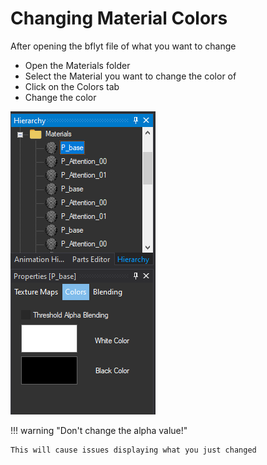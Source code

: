 # Changing Material Colors

After opening the bflyt file of what you want to change

- Open the Materials folder
- Select the Material you want to change the color of
- Click on the Colors tab
- Change the color

![image](imgs/c.png)

!!! warning "Don't change the alpha value!"

    This will cause issues displaying what you just changed